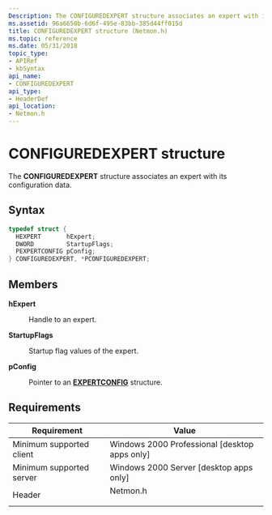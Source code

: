 ```yaml
---
Description: The CONFIGUREDEXPERT structure associates an expert with its configuration data.
ms.assetid: 96a6650b-6d6f-495e-83bb-385d44ff015d
title: CONFIGUREDEXPERT structure (Netmon.h)
ms.topic: reference
ms.date: 05/31/2018
topic_type: 
- APIRef
- kbSyntax
api_name: 
- CONFIGUREDEXPERT
api_type: 
- HeaderDef
api_location: 
- Netmon.h
---
```


# CONFIGUREDEXPERT structure

The **CONFIGUREDEXPERT** structure associates an expert with its configuration data.

## Syntax


```C++
typedef struct {
  HEXPERT       hExpert;
  DWORD         StartupFlags;
  PEXPERTCONFIG pConfig;
} CONFIGUREDEXPERT, *PCONFIGUREDEXPERT;
```



## Members

<dl> <dt>

**hExpert**
</dt> <dd>

Handle to an expert.

</dd> <dt>

**StartupFlags**
</dt> <dd>

Startup flag values of the expert.

</dd> <dt>

**pConfig**
</dt> <dd>

Pointer to an [**EXPERTCONFIG**](expertconfig.md) structure.

</dd> </dl>

## Requirements



| Requirement | Value |
|-------------------------------------|-------------------------------------------------------------------------------------|
| Minimum supported client<br/> | Windows 2000 Professional \[desktop apps only\]<br/>                          |
| Minimum supported server<br/> | Windows 2000 Server \[desktop apps only\]<br/>                                |
| Header<br/>                   | <dl> <dt>Netmon.h</dt> </dl> |



 

 




